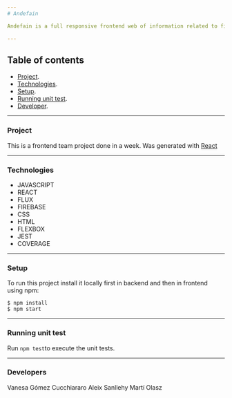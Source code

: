 ```yaml
---
# Andefain

Andefain is a full responsive frontend web of information related to films or television programs, including cast, production crew and ratings. 

---
```

## Table of contents

- [Project](#project).
- [Technologies](#technologies).
- [Setup](#setup).
- [Running unit test](#running-unit-test).
- [Developer](#developer).

---
### Project

This is a frontend team project done in a week. Was generated with [React](https://reactjs.org/)

---
### Technologies

- JAVASCRIPT
- REACT
- FLUX
- FIREBASE
- CSS
- HTML
- FLEXBOX
- JEST
- COVERAGE 

---
### Setup

To run this project install it locally first in backend and then in frontend using npm:
```
$ npm install
$ npm start
```

---
### Running unit test

Run ``` npm test ```to execute the unit tests.

---
### Developers

Vanesa Gómez Cucchiararo
Aleix Sanllehy
Martí Olasz
